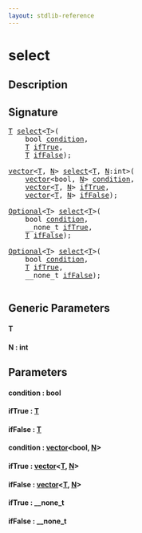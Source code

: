 ```yaml
---
layout: stdlib-reference
---
```


# select

## Description





## Signature 

<pre>
<a href="select.html#typeparam-T" class="code_type">T</a> <a href="select.html">select</a>&lt;<a href="select.html#typeparam-T" class="code_type">T</a>&gt;(
    <span class="code_keyword">bool</span> <a href="select.html#decl-condition" class="code_param">condition</a>,
    <a href="select.html#typeparam-T" class="code_type">T</a> <a href="select.html#decl-ifTrue" class="code_param">ifTrue</a>,
    <a href="select.html#typeparam-T" class="code_type">T</a> <a href="select.html#decl-ifFalse" class="code_param">ifFalse</a>);

<a href="../types/vector/index.html" class="code_type">vector</a>&lt;<a href="select.html#typeparam-T" class="code_type">T</a>, <a href="select.html#decl-N" class="code_var">N</a>&gt; <a href="select.html">select</a>&lt;<a href="select.html#typeparam-T" class="code_type">T</a>, <a href="select.html#decl-N" class="code_var">N</a>:<span class="code_keyword">int</span>&gt;(
    <a href="../types/vector/index.html" class="code_type">vector</a>&lt;<span class="code_keyword">bool</span>, <a href="select.html#decl-N" class="code_var">N</a>&gt; <a href="select.html#decl-condition" class="code_param">condition</a>,
    <a href="../types/vector/index.html" class="code_type">vector</a>&lt;<a href="select.html#typeparam-T" class="code_type">T</a>, <a href="select.html#decl-N" class="code_var">N</a>&gt; <a href="select.html#decl-ifTrue" class="code_param">ifTrue</a>,
    <a href="../types/vector/index.html" class="code_type">vector</a>&lt;<a href="select.html#typeparam-T" class="code_type">T</a>, <a href="select.html#decl-N" class="code_var">N</a>&gt; <a href="select.html#decl-ifFalse" class="code_param">ifFalse</a>);

<a href="../types/optional-0/index.html" class="code_type">Optional</a>&lt;<a href="select.html#typeparam-T" class="code_type">T</a>&gt; <a href="select.html">select</a>&lt;<a href="select.html#typeparam-T" class="code_type">T</a>&gt;(
    <span class="code_keyword">bool</span> <a href="select.html#decl-condition" class="code_param">condition</a>,
    __none_t <a href="select.html#decl-ifTrue" class="code_param">ifTrue</a>,
    <a href="select.html#typeparam-T" class="code_type">T</a> <a href="select.html#decl-ifFalse" class="code_param">ifFalse</a>);

<a href="../types/optional-0/index.html" class="code_type">Optional</a>&lt;<a href="select.html#typeparam-T" class="code_type">T</a>&gt; <a href="select.html">select</a>&lt;<a href="select.html#typeparam-T" class="code_type">T</a>&gt;(
    <span class="code_keyword">bool</span> <a href="select.html#decl-condition" class="code_param">condition</a>,
    <a href="select.html#typeparam-T" class="code_type">T</a> <a href="select.html#decl-ifTrue" class="code_param">ifTrue</a>,
    __none_t <a href="select.html#decl-ifFalse" class="code_param">ifFalse</a>);

</pre>

## Generic Parameters

####  <a id="typeparam-T"></a>T
####  <a id="decl-N"></a>N  : int

## Parameters

####  <a id="decl-condition"></a>condition  : bool
####  <a id="decl-ifTrue"></a>ifTrue  : [T](select#typeparam-T)
####  <a id="decl-ifFalse"></a>ifFalse  : [T](select#typeparam-T)
####  <a id="decl-condition"></a>condition  : [vector](../types/vector/index)\<bool, [N](../types/vector/index#decl-N)\>
####  <a id="decl-ifTrue"></a>ifTrue  : [vector](../types/vector/index)\<[T](../types/vector/index#typeparam-T), [N](../types/vector/index#decl-N)\>
####  <a id="decl-ifFalse"></a>ifFalse  : [vector](../types/vector/index)\<[T](../types/vector/index#typeparam-T), [N](../types/vector/index#decl-N)\>
####  <a id="decl-ifTrue"></a>ifTrue  : \_\_none\_t
####  <a id="decl-ifFalse"></a>ifFalse  : \_\_none\_t

